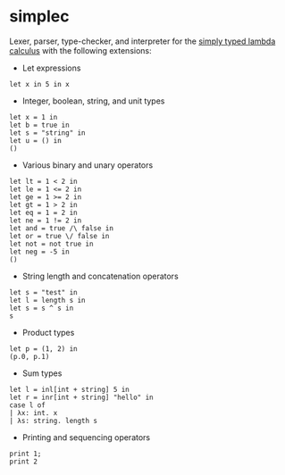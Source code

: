 # simplec

Lexer, parser, type-checker, and interpreter for the [simply typed lambda calculus][1]
with the following extensions:

- Let expressions

```
let x in 5 in x
```

- Integer, boolean, string, and unit types

```
let x = 1 in
let b = true in
let s = "string" in
let u = () in
()
```

- Various binary and unary operators

```
let lt = 1 < 2 in
let le = 1 <= 2 in
let ge = 1 >= 2 in
let gt = 1 > 2 in
let eq = 1 = 2 in
let ne = 1 != 2 in
let and = true /\ false in
let or = true \/ false in
let not = not true in
let neg = -5 in
()
```

- String length and concatenation operators

```
let s = "test" in
let l = length s in
let s = s ^ s in
s
```

- Product types

```
let p = (1, 2) in
(p.0, p.1)
```

- Sum types

```
let l = inl[int + string] 5 in
let r = inr[int + string] "hello" in
case l of
| λx: int. x
| λs: string. length s
```

- Printing and sequencing operators

```
print 1;
print 2
```

[1]: https://en.wikipedia.org/wiki/Simply_typed_lambda_calculus

